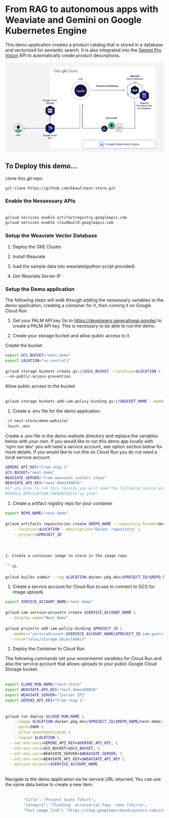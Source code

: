# From RAG to autonomous apps with Weaviate and Gemini on Google Kubernetes Engine

This demo application creates a product catalog that is stored in a database and vectorized for semantic search. It is also integrated into the [Gemini Pro Vision](https://www.google.com/url?sa=t&source=web&rct=j&opi=89978449&url=https://console.cloud.google.com/vertex-ai/publishers/google/model-garden/gemini-pro-vision) API to automatically create product descriptions.

![Next Demo Achitecture](https://github.com/bkauf/next-store/blob/main/diagram.png)

## To Deploy this demo...

clone this git repo

```sh
git clone https://github.com/bkauf/next-store.git
```

### Enable the Nessessary APIs

```sh

gcloud services enable artifactregistry.googleapis.com
gcloud services enable cloudbuild.googleapis.com
```

### Setup the Weaviate Vector Database

1. Deploy the GKE Cluster

1. Install Weaviate

1. load the sample data into weaviate(python script provided)

1. Get Weaviate Server IP

### Setup the Demo application

The following steps will walk through adding the nessessary variables to the demo application, creating a container for it, then running it on Google Cloud Run

1.  Get your PALM API key
    Go to https://developers.generativeai.google/ to create a PALM API key. This is necessary to be able to run the demo.

1.  Create your storage bucket and allow public access to it.

Create the bucket

```sh
export GCS_BUCKET="next-demo"
export LOCATION="us-central1"

gcloud storage buckets create gs://$GCS_BUCKET --location=$LOCATION \
--no-public-access-prevention
```

Allow public access to the bucket

```sh

gcloud storage buckets add-iam-policy-binding gs://$BUCKET_NAME --member=allUsers --role=roles/storage.objectViewer
```

1.  Create a .env file for the demo application

```sh
 cd next-store/demo-website/
 touch .env
```

Create a .env file in the demo-website directory and replace the variables below with your own. If you would like to run this demo app locally with 'npm run dev' you will need a service account, see option section below for more details. If you would like to run this on Cloud Run you do not need a local service account.

```sh
GEMINI_API_KEY="From step 1"
GCS_BUCKET="next-demo"
WEAVIATE_SERVER="from weaviate install steps"
WEAVIATE_API_KEY="next-demo349834"
#If you plan to run this locally you will need the following sevice account varable
#GOOGLE_APPLICATION_CREDENTIALS="sa.json"
```

1. Create a artifact registry repo for your container

```sh
export REPO_NAME="next-demo"

gcloud artifacts repositories create $REPO_NAME --repository-format=docker \
    --location=$LOCATION --description="Docker repository" \
    --project=$PROJECT_ID



1. Create a container image to store in the image repo

```sh

gcloud builds submit --tag $LOCATION-docker.pkg.dev/$PROJECT_ID/$REPO_NAME/next-demo:1.0

````

1. Create a service account for Cloud Run to use to connect to GCS for image uploads


```sh
export SERVICE_ACCOUNT_NAME="next-demo"

gcloud iam service-accounts create $SERVICE_ACCOUNT_NAME \
  --display-name="Next Demo"

gcloud projects add-iam-policy-binding $PROJECT_ID \
  --member="serviceAccount:$SERVICE_ACCOUNT_NAME@$PROJECT_ID.iam.gserviceaccount.com" \
  --role="roles/storage.objectAdmin"
```

1. Deploy the Container to Cloud Run

The following commands set your envorinemnt varaibles for Cloud Run and also the service account that allows uploads to your public Google Cloud Storage bucket.

```sh

export CLOUD_RUN_NAME="next-store"
export WEAVIATE_API_KEY="next-demo349834"
export WEAVIATE_SERVER="[server IP]"
export GEMINI_API_KEY="From step 1"


gcloud run deploy $CLOUD_RUN_NAME \
    --image $LOCATION-docker.pkg.dev/$PROJECT_ID/$REPO_NAME/next-demo:1.0 \
    --port=3000 \
    --allow-unauthenticated \
    --region $LOCATION \
  --set-env-vars=GEMINI_API_KEY=$GEMINI_API_KEY, \
  --set-env-vars=GCS_BUCKET=$GCS_BUCKET, \
  --set-env-vars=WEAVIATE_SERVER=$WEAVIATE_SERVER, \
  --set-env-vars=WEAVIATE_API_KEY=$WEAVIATE_API_KEY \
  --service-account=$SERVICE_ACCOUNT_NAME
  
```

Navigate to the demo application via he service URL returned. You can use the same data below to create a new item:

```sh

        "title": "Project Sushi Tshirt",
        "category": "Clothing  accessories Tops  tees Tshirts",
        "Test image link": "https://shop.googlemerchandisestore.com/store/20190522377/assets/items/images/GGCPGXXX1338.jpg",

```
